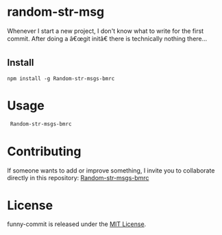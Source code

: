 # random-str-msg

Whenever I start a new project, I don't know what to write for the first commit. After doing a â€œgit initâ€ there is technically nothing there...

## Install

```npm
npm install -g Random-str-msgs-bmrc
```

# Usage

```bash
 Random-str-msgs-bmrc
```

# Contributing

If someone wants to add or improve something, I invite you to collaborate directly in this repository: [Random-str-msgs-bmrc](https://github.com/mauricioricor/Random-str-msgs-bmrc)

# License

funny-commit is released under the [MIT License](https://opensource.org/licenses/MIT).